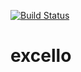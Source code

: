 [![Build Status](https://travis-ci.org/AHIOS/excello.svg?branch=master)](https://travis-ci.org/AHIOS/excello)
# excello
